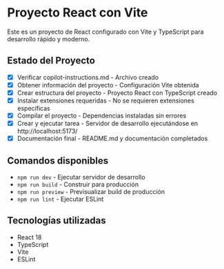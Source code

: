 <!-- Use this file to provide workspace-specific custom instructions to Copilot. For more details, visit https://code.visualstudio.com/docs/copilot/copilot-customization#_use-a-githubcopilotinstructionsmd-file -->

# Proyecto React con Vite

Este es un proyecto de React configurado con Vite y TypeScript para desarrollo rápido y moderno.

## Estado del Proyecto

- [x] Verificar copilot-instructions.md - Archivo creado
- [x] Obtener información del proyecto - Configuración Vite obtenida
- [x] Crear estructura del proyecto - Proyecto React con TypeScript creado
- [x] Instalar extensiones requeridas - No se requieren extensiones específicas
- [x] Compilar el proyecto - Dependencias instaladas sin errores
- [x] Crear y ejecutar tarea - Servidor de desarrollo ejecutándose en http://localhost:5173/
- [x] Documentación final - README.md y documentación completados

## Comandos disponibles

- `npm run dev` - Ejecutar servidor de desarrollo
- `npm run build` - Construir para producción
- `npm run preview` - Previsualizar build de producción
- `npm run lint` - Ejecutar ESLint

## Tecnologías utilizadas

- React 18
- TypeScript
- Vite
- ESLint